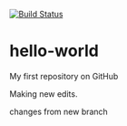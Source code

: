 [![Build Status](https://dev.azure.com/dbui0021/dbui/_apis/build/status/dqb518.hello-world?branchName=master)](https://dev.azure.com/dbui0021/dbui/_build/latest?definitionId=1&branchName=master)

# hello-world
My first repository on GitHub

Making new edits.

changes from new branch
